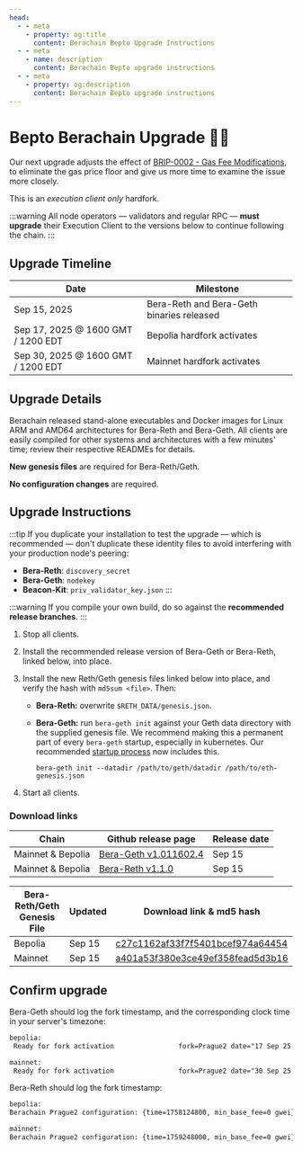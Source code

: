 ```yaml
---
head:
  - - meta
    - property: og:title
      content: Berachain Bepto Upgrade Instructions
  - - meta
    - name: description
      content: Berachain Bepto upgrade instructions
  - - meta
    - property: og:description
      content: Berachain Bepto upgrade instructions
---
```


# Bepto Berachain Upgrade 🤕⛽

Our next upgrade adjusts the effect of [BRIP-0002 - Gas Fee Modifications](https://github.com/berachain/BRIPs/blob/main/meta/BRIP-0002.md), to eliminate the gas price floor and give us more time to examine the issue more closely.

This is an _execution client only_ hardfork.

:::warning
All node operators — validators and regular RPC — **must upgrade** their Execution Client to the versions below to continue following the chain.
:::

## Upgrade Timeline

| Date                               | Milestone                                 |
| ---------------------------------- | ----------------------------------------- |
| Sep 15, 2025                       | Bera-Reth and Bera-Geth binaries released |
| Sep 17, 2025 @ 1600 GMT / 1200 EDT | Bepolia hardfork activates                |
| Sep 30, 2025 @ 1600 GMT / 1200 EDT | Mainnet hardfork activates                |

## Upgrade Details

Berachain released stand-alone executables and Docker images for Linux ARM and AMD64 architectures for Bera-Reth and Bera-Geth. All clients are easily compiled for other systems and architectures with a few minutes' time; review their respective READMEs for details.

**New genesis files** are required for Bera-Reth/Geth.

**No configuration changes** are required.

## Upgrade Instructions

:::tip
If you duplicate your installation to test the upgrade — which is recommended — don't duplicate these identity files to avoid interfering with your production node's peering:

- **Bera-Reth**: `discovery_secret`
- **Bera-Geth**: `nodekey`
- **Beacon-Kit**: `priv_validator_key.json`
  :::

:::warning
If you compile your own build, do so against the **recommended release branches**.
:::

1. Stop all clients.
2. Install the recommended release version of Bera-Geth or Bera-Reth, linked below, into place.
3. Install the new Reth/Geth genesis files linked below into place, and verify the hash with `md5sum <file>`. Then:
   - **Bera-Reth:** overwrite `$RETH_DATA/genesis.json`.
   - **Bera-Geth:** run `bera-geth init` against your Geth data directory with the supplied genesis file.
     We recommend making this a permanent part of every `bera-geth` startup, especially in kubernetes. Our recommended [startup process](https://github.com/berachain/guides/tree/main/apps/node-scripts/run-geth.sh) now includes this.

     `bera-geth init --datadir /path/to/geth/datadir /path/to/eth-genesis.json`

4. Start all clients.

### Download links

| Chain             | Github release page                                                                      | Release date |
| ----------------- | ---------------------------------------------------------------------------------------- | ------------ |
| Mainnet & Bepolia | [Bera-Geth v1.011602.4](https://github.com/berachain/bera-geth/releases/tag/v1.011602.4) | Sep 15       |
| Mainnet & Bepolia | [Bera-Reth v1.1.0](https://github.com/berachain/bera-reth/releases/tag/v1.1.0)           | Sep 15       |

| Bera-Reth/Geth Genesis File | Updated | Download link & md5 hash                                                                                                                           |
| --------------------------- | ------- | -------------------------------------------------------------------------------------------------------------------------------------------------- |
| Bepolia                     | Sep 15  | [c27c1162af33f7f5401bcef974a64454](https://raw.githubusercontent.com/berachain/beacon-kit/refs/heads/main/testing/networks/80069/eth-genesis.json) |
| Mainnet                     | Sep 15  | [a401a53f380e3ce49ef358fead5d3b16](https://raw.githubusercontent.com/berachain/beacon-kit/refs/heads/main/testing/networks/80094/eth-genesis.json) |

## Confirm upgrade

Bera-Geth should log the fork timestamp, and the corresponding clock time in your server's timezone:

```txt
bepolia:
 Ready for fork activation                fork=Prague2 date="17 Sep 25 18:00 CEST" remaining=46h5m32s  timestamp=1,758,124,800

mainnet:
 Ready for fork activation                fork=Prague2 date="30 Sep 25 18:00 CEST" remaining=358h4m52s timestamp=1,759,248,000
```

Bera-Reth should log the fork timestamp:

```txt
bepolia:
Berachain Prague2 configuration: {time=1758124800, min_base_fee=0 gwei}

mainnet:
Berachain Prague2 configuration: {time=1759248000, min_base_fee=0 gwei}
```
